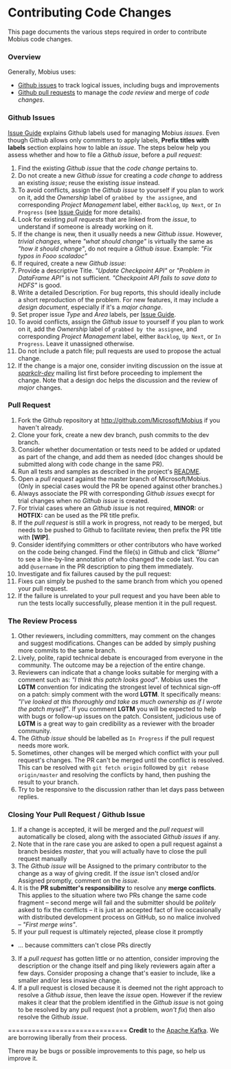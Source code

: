 ﻿Contributing Code Changes
=========================
This page documents the various steps required in order to contribute Mobius code changes. 

### Overview
Generally, Mobius uses:
* [Github issues](https://github.com/Microsoft/Mobius/issues) to track logical issues, including bugs and improvements
* [Github pull requests](https://github.com/Microsoft/Mobius/pulls) to manage the *code review* and merge of *code changes*.

### Github Issues
[Issue Guide](issue-guide.md) explains Github labels used for managing Mobius *issues*. Even though Github allows only committers to apply labels, **Prefix titles with labels** section explains how to lable an *issue*. The steps below help you assess whether and how to file a *Github issue*, before a *pull request*:
  
1. Find the existing *Github issue* that the *code change* pertains to.
  1. Do not create a new *Github issue* for creating a *code change* to address an existing *issue*; reuse the existing *issue* instead.
  2. To avoid conflicts, assign the *Github issue* to yourself if you plan to work on it, add the *Ownership* label of `grabbed by the assignee`, and corresponding *Project Management* label, either `Backlog`, `Up Next`, or `In Progress` (see [Issue Guide](issue-guide.md) for more details).
  3. Look for existing *pull requests* that are linked from the *issue*, to understand if someone is already working on it.
2. If the change is new, then it usually needs a new *Github issue*. However, *trivial changes*, where *"what should change"* is virtually the same as *"how it should change"*, do not require a *Github issue*. Example: *"Fix typos in Fooo scaladoc"*
3. If required, create a new *Github issue*:
  1. Provide a descriptive Title. *"Update Checkpoint API"* or *"Problem in DataFrame API"* is not sufficient. *"Checkpoint API fails to save data to HDFS"* is good.
  2. Write a detailed Description. For bug reports, this should ideally include a short reproduction of the problem. For new features, it may include a *design document*, especially if it's a *major change*.
  3. Set proper issue *Type* and *Area* labels, per [Issue Guide](issue-guide.md). 
  4. To avoid conflicts, assign the *Github issue* to yourself if you plan to work on it, add the *Ownership* label of `grabbed by the assignee`, and corresponding *Project Management* label, either `Backlog`, `Up Next`, or `In Progress`. Leave it unassigned otherwise.
  5. Do not include a patch file; pull requests are used to propose the actual change.
  6. If the change is a major one, consider inviting discussion on the issue at *[sparkclr-dev](https://groups.google.com/d/forum/sparkclr-dev)* mailing list first before proceeding to implement the change. Note that a design doc helps the discussion and the review of *major* changes.

### Pull Request
1. Fork the Github repository at http://github.com/Microsoft/Mobius if you haven't already.
2. Clone your fork, create a new dev branch, push commits to the dev branch.
3. Consider whether documentation or tests need to be added or updated as part of the change, and add them as needed (doc changes should be submitted along with code change in the same PR).
4. Run all tests and samples as described in the project's [README](../../README.md).
5. Open a *pull request* against the master branch of Microsoft/Mobius. (Only in special cases would the PR be opened against other branches.)
  1. Always associate the PR with corresponding *Github issues* execpt for trial changes when no *Github issue* is created.
  2. For trivial cases where an *Github issue* is not required, **MINOR:** or **HOTFIX:** can be used as the PR title prefix.
  3. If the *pull request* is still a work in progress, not ready to be merged, but needs to be pushed to Github to facilitate review, then prefix the PR title with **[WIP]**.
  4. Consider identifying committers or other contributors who have worked on the code being changed. Find the file(s) in Github and click *"Blame"* to see a line-by-line annotation of who changed the code last. You can add `@username` in the PR description to ping them immediately.
6. Investigate and fix failures caused by the pull request:
  1. Fixes can simply be pushed to the same branch from which you opened your pull request.
  2. If the failure is unrelated to your pull request and you have been able to run the tests locally successfully, please mention it in the pull request.

### The Review Process
1. Other reviewers, including committers, may comment on the changes and suggest modifications. Changes can be added by simply pushing more commits to the same branch.
2. Lively, polite, rapid technical debate is encouraged from everyone in the community. The outcome may be a rejection of the entire change.
3. Reviewers can indicate that a change looks suitable for merging with a comment such as: *"I think this patch looks good"*. Mobius uses the **LGTM** convention for indicating the strongest level of technical sign-off on a patch: simply comment with the word **LGTM**. It specifically means: *"I've looked at this thoroughly and take as much ownership as if I wrote the patch myself"*. If you comment **LGTM** you will be expected to help with bugs or follow-up issues on the patch. Consistent, judicious use of **LGTM** is a great way to gain credibility as a reviewer with the broader community.
4. The *Github issue* should be labelled as `In Progress` if the pull request needs more work.
5. Sometimes, other changes will be merged which conflict with your pull request's changes. The PR can't be merged until the conflict is resolved. This can be resolved with `git fetch origin` followed by `git rebase origin/master` and resolving the conflicts by hand, then pushing the result to your branch.
6. Try to be responsive to the discussion rather than let days pass between replies.

### Closing Your Pull Request / Github Issue
1. If a change is accepted, it will be merged and the *pull request* will automatically be closed, along with the associated *Github issues* if any.
  1. Note that in the rare case you are asked to open a pull request against a branch besides *master*, that you will actually have to close the pull request manually
  2. The *Github issue* will be Assigned to the primary contributor to the change as a way of giving credit. If the *issue* isn't closed and/or Assigned promptly, comment on the *issue*.
2. It is the **PR submitter's responsibility** to resolve any **merge conflicts**. This applies to the situation where two PRs change the same code fragment – second merge will fail and the submitter should be *politely* asked to fix the conflicts – it is just an accepted fact of live occasionally with distributed development process on GitHub, so no malice involved – *"First merge wins"*.
3. If your pull request is ultimately rejected, please close it promptly
  * ... because committers can't close PRs directly
3. If a *pull request* has gotten little or no attention, consider improving the description or the change itself and ping likely reviewers again after a few days. Consider proposing a change that's easier to include, like a smaller and/or less invasive change.
4. If a pull request is closed because it is deemed not the right approach to resolve a *Github issue*, then leave the *issue* open. However if the review makes it clear that the problem identified in the *Github issue* is not going to be resolved by any pull request (not a problem, *won't fix*) then also resolve the Github *issue*.

==============================
**Credit** to the [Apache Kafka](https://cwiki.apache.org/confluence/display/KAFKA/Contributing+Code+Changes). We are borrowing liberally from their process.

There may be bugs or possible improvements to this page, so help us improve it.
